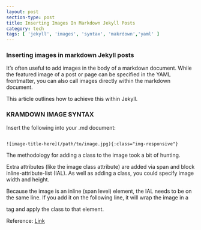 ```yaml
---
layout: post
section-type: post
title: Inserting Images In Markdown Jekyll Posts
category: tech
tags: [ 'jekyll', 'images', 'syntax', 'makrdown','yaml' ]
---
```

### Inserting images in markdown Jekyll posts

It’s often useful to add images in the body of a markdown document. While the featured image of a post or page can be specified in the YAML frontmatter, you can also call images directly within the markdown document.

This article outlines how to achieve this within Jekyll.

### KRAMDOWN IMAGE SYNTAX

Insert the following into your .md document:
<pre><code data-trim class="yaml">
![image-title-here](/path/to/image.jpg){:class="img-responsive"}
</code></pre>
The methodology for adding a class to the image took a bit of hunting.

Extra attributes (like the image class attribute) are added via span and block inline-attribute-list (IAL). As well as adding a class, you could specify image width and height.

Because the image is an inline (span level) element, the IAL needs to be on the same line. If you add it on the following line, it will wrap the image in a <p> tag and apply the class to that element.

Reference: <a href="http://dev-notes.eu/2016/01/images-in-kramdown-jekyll/" alt="images in markdonw">Link</a>